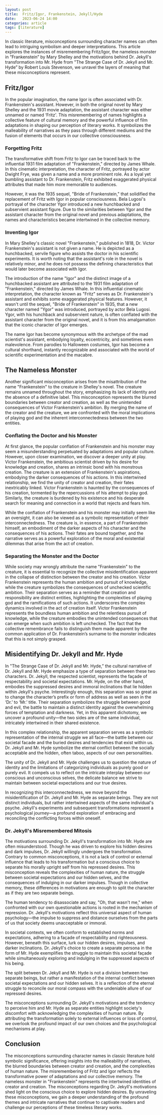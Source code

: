 ```yaml
---
layout: post
title:  Fritz/Igor, Frankenstein, Jekyll/Hyde
date:   2023-06-24 14:00
categories: article
tags: [literature]
---
```


In classic literature, misconceptions surrounding character names can often lead to intriguing symbolism and deeper interpretations. This article explores the instances of misremembering Fritz/Igor, the nameless monster in “Frankenstein” by Mary Shelley and the motivations behind Dr. Jekyll's transformation into Mr. Hyde from "The Strange Case of Dr. Jekyll and Mr. Hyde” by Robert Louis Stevenson, we unravel the layers of meaning that these misconceptions represent.

## Fritz/Igor

In the popular imagination, the name Igor is often associated with Dr. Frankenstein's assistant. However, in both the original novel by Mary Shelley and the 1931 movie adaptation, the assistant character was either unnamed or named ‘Fritz'. This misremembering of names highlights a collective feature of cultural memory and the powerful influence of film adaptations in shaping our perception of literary works. It symbolizes the malleability of narratives as they pass through different mediums and the fusion of elements that occurs in our collective consciousness.

### Forgetting Fritz

The transformative shift from Fritz to Igor can be traced back to the influential 1931 film adaptation of "Frankenstein," directed by James Whale. In this cinematic interpretation, the character of Fritz, portrayed by actor Dwight Frye, was given a name and a more prominent role. As a loyal yet bumbling assistant to Dr. Frankenstein, Fritz exhibited exaggerated physical attributes that made him more memorable to audiences.

However, it was the 1935 sequel, "Bride of Frankenstein," that solidified the replacement of Fritz with Igor in popular consciousness. Bela Lugosi's portrayal of the character Ygor introduced a new hunchbacked and subservient assistant figure. Due to the similarities between Ygor and the assistant character from the original novel and previous adaptations, the names and characteristics became intertwined in the collective memory.

### Inventing Igor

In Mary Shelley's classic novel "Frankenstein," published in 1818, Dr. Victor Frankenstein's assistant is not given a name. He is depicted as a hunchbacked, servile figure who assists the doctor in his scientific experiments. It is worth noting that the assistant's role in the novel is relatively minor, and he does not possess the defining characteristics that would later become associated with Igor.

The introduction of the name "Igor" and the distinct image of a hunchbacked assistant are attributed to the 1931 film adaptation of "Frankenstein," directed by James Whale. In this influential cinematic interpretation, the character known as "Fritz" serves as Dr. Frankenstein's assistant and exhibits some exaggerated physical features. However, it wasn't until the sequel, "Bride of Frankenstein" in 1935, that a new character named "Ygor" was introduced, portrayed by actor Bela Lugosi. Ygor, with his hunchback and subservient nature, is often conflated with the assistant character from the original novel, and it is from this amalgamation that the iconic character of Igor emerges.

The name Igor has become synonymous with the archetype of the mad scientist's assistant, embodying loyalty, eccentricity, and sometimes even malevolence. From parodies to Halloween costumes, Igor has become a cultural shorthand, instantly recognizable and associated with the world of scientific experimentation and the macabre.

## The Nameless Monster

Another significant misconception arises from the misattribution of the name "Frankenstein" to the creature in Shelley's novel. The creature remains unnamed throughout the story, emphasizing its lack of identity and the absence of a definitive label. This misconception represents the blurred boundaries between creator and creation, as well as the unintended consequences of Victor Frankenstein's ambition. By merging the name of the creator and the creature, we are confronted with the moral implications of playing god and the inherent interconnectedness between the two entities.

### Conflating the Doctor and his Monster

At first glance, the popular conflation of Frankenstein and his monster may seem a misunderstanding perpetuated by adaptations and popular culture. However, upon closer examination, we discover a deeper unity at play. Victor Frankenstein, the ambitious scientist driven by his desire for knowledge and creation, shares an intrinsic bond with his monstrous creation. The creature is an extension of Frankenstein's aspirations, embodying the darker consequences of his actions. In this intertwined relationship, we find the unity of creator and creation, their fates inextricably linked. Victor Frankenstein is haunted by the consequences of his creation, tormented by the repercussions of his attempt to play god. Similarly, the creature is burdened by his existence and his desperate search for meaning and connection in a world that rejects and fears him.

While the conflation of Frankenstein and his monster may initially seem like an oversight, it can also be viewed as a symbolic representation of their interconnectedness. The creature is, in essence, a part of Frankenstein himself, an embodiment of the darker aspects of his character and the consequences of his actions. Their fates are bound together, and the narrative serves as a powerful exploration of the moral and existential dilemmas that arise from the act of creation.

### Separating the Monster and the Doctor

While society may wrongly attribute the name "Frankenstein" to the creature, it is essential to recognize the collective misidentification apparent in the collapse of distinction between the creator and his creation. Victor Frankenstein represents the human ambition and pursuit of knowledge, while the creature symbolizes the consequences of unchecked scientific ambition. Their separation serves as a reminder that creation and responsibility are distinct entities, highlighting the complexities of playing god and the ramifications of such actions. It underscores the complex dynamics involved in the act of creation itself. Victor Frankenstein represents the boundless human ambition and the relentless pursuit of knowledge, while the creature embodies the unintended consequences that can emerge when such ambition is left unchecked. The fact that the collective remembrance fails to distinguish them made apparent by the common application of Dr. Frankenstein’s surname to the monster indicates that this is not simply grasped.

## Misidentifying Dr. Jekyll and Mr. Hyde

In "The Strange Case of Dr. Jekyll and Mr. Hyde,” the cultural narrative of Dr. Jekyll and Mr. Hyde emphasize a type of separation between these two characters. Dr. Jekyll, the respected scientist, represents the façade of respectability and societal expectations. Mr. Hyde, on the other hand, embodies the suppressed desires and immoral inclinations that lie hidden within Jekyll's psyche. Interestingly enough, this separation was so great as to change the character’s prefix or form of address as well as seen in the ‘Dr.’ to ‘Mr.’ title. Their separation symbolizes the struggle between good and evil, the battle to maintain a distinct identity against the overwhelming forces of temptation and darkness. Yet, in this apparent dichotomy, we uncover a profound unity—the two sides are of the same individual, intricately intertwined in their shared existence.

In this complex relationship, the apparent separation serves as a symbolic representation of the internal struggle we all face—the battle between our societal facade and the buried desires and tendencies that exist within us. Dr. Jekyll and Mr. Hyde symbolize the eternal conflict between the socially acceptable and the hidden, often taboo, aspects of our own personalities.

The unity of Dr. Jekyll and Mr. Hyde challenges us to question the nature of identity and the limitations of categorizing individuals as purely good or purely evil. It compels us to reflect on the intricate interplay between our conscious and unconscious selves, the delicate balance we strive to maintain between societal expectations and our true desires.

In recognizing this interconnectedness, we move beyond the misidentification of Dr. Jekyll and Mr. Hyde as separate beings. They are not distinct individuals, but rather intertwined aspects of the same individual's psyche. Jekyll's experiments and subsequent transformations represent a psychological journey—a profound exploration of embracing and reconciling the conflicting forces within oneself.

### Dr. Jekyll's Misremembered Mitosis

The motivations surrounding Dr. Jekyll's transformation into Mr. Hyde are often misunderstood. Though he was driven to explore his hidden desires and dark impulses, Dr. Jekyll willingly undergoes the transformation. Contrary to common misconceptions, it is not a lack of control or external influence that leads to his transformation but a conscious choice to separate his morally upright self from his repressed desires. This misconception reveals the complexities of human nature, the struggle between societal expectations and our hidden selves, and the consequences of indulging in our darker impulses. Though in collective memory, these differences in motivations are enough to split the character as if they are two separate beings.

The human tendency to disassociate and say, "Oh, that wasn't me," when confronted with our own questionable actions is rooted in the mechanism of repression. Dr. Jekyll's motivations reflect this universal aspect of human psychology—the impulse to suppress and distance ourselves from the parts of us that society deems unacceptable or immoral.

In societal contexts, we often conform to established norms and expectations, adhering to a façade of respectability and righteousness. However, beneath this surface, lurk our hidden desires, impulses, and darker inclinations. Dr. Jekyll's choice to create a separate persona in the form of Mr. Hyde exemplifies the struggle to maintain this societal façade while simultaneously exploring and indulging in the suppressed aspects of his being.

The split between Dr. Jekyll and Mr. Hyde is not a division between two separate beings, but rather a manifestation of the internal conflict between societal expectations and our hidden selves. It is a reflection of the eternal struggle to reconcile our moral compass with the undeniable allure of our repressed desires.

The misconceptions surrounding Dr. Jekyll's motivations and the tendency to perceive him and Mr. Hyde as separate entities highlight society's discomfort with acknowledging the complexities of human nature. By attributing the transformation solely to external influences or loss of control, we overlook the profound impact of our own choices and the psychological mechanisms at play.

## Conclusion

The misconceptions surrounding character names in classic literature hold symbolic significance, offering insights into the malleability of narratives, the blurred boundaries between creator and creation, and the complexities of human nature. The misremembering of Fritz and Igor reflects the transformative power of adaptations and our collective memory. The nameless monster in "Frankenstein" represents the intertwined identities of creator and creation. The misconceptions regarding Dr. Jekyll's motivations shed light on the conscious choice to explore hidden desires. By unraveling these misconceptions, we gain a deeper understanding of the profound themes and intricate narratives that continue to captivate readers and challenge our perceptions of these timeless literary works.
